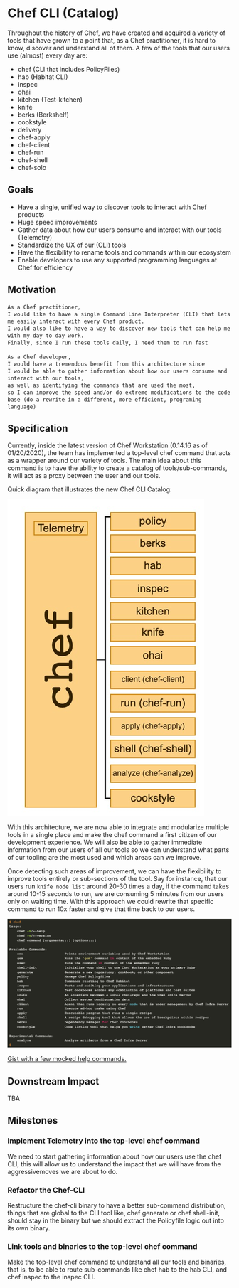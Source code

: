# Chef CLI (Catalog)

Throughout the history of Chef, we have created and acquired a variety
of tools that have grown to a point that, as a Chef practitioner, it is
hard to know, discover and understand all of them. A few of the tools
that our users use (almost) every day are:

* chef (CLI that includes PolicyFiles)
* hab (Habitat CLI)
* inspec
* ohai
* kitchen (Test-kitchen)
* knife
* berks (Berkshelf)
* cookstyle
* delivery
* chef-apply
* chef-client
* chef-run
* chef-shell
* chef-solo

## Goals
* Have a single, unified way to discover tools to interact with Chef products
* Huge speed improvements
* Gather data about how our users consume and interact with our tools (Telemetry)
* Standardize the UX of our (CLI) tools
* Have the flexibility to rename tools and commands within our ecosystem
* Enable developers to use any supported programming languages at Chef for efficiency

## Motivation

    As a Chef practitioner,
    I would like to have a single Command Line Interpreter (CLI) that lets me easily interact with every Chef product.
    I would also like to have a way to discover new tools that can help me with my day to day work.
    Finally, since I run these tools daily, I need them to run fast

    As a Chef developer,
    I would have a tremendous benefit from this architecture since
    I would be able to gather information about how our users consume and interact with our tools,
    as well as identifying the commands that are used the most,
    so I can improve the speed and/or do extreme modifications to the code base (do a rewrite in a different, more efficient, programing language)

## Specification

Currently, inside the latest version of Chef Workstation (0.14.16 as of 01/20/2020),
the team has implemented a top-level chef command that acts as a wrapper around our
variety of tools. The main idea about this command is to have the ability to create
a catalog of tools/sub-commands, it will act as a proxy between the user and our
tools.

Quick diagram that illustrates the new Chef CLI Catalog:

![chef-cli-catalog](img/chef-top-level-command.jpg)

With this architecture, we are now able to integrate and modularize multiple tools
in a single place and make the chef command a first citizen of our development
experience. We will also be able to gather immediate information from our users of
all our tools so we can understand what parts of our tooling are the most used and
which areas can we improve.

Once detecting such areas of improvement, we can have the flexibility to improve
tools entirely or sub-sections of the tool. Say for instance, that our users run
`knife node list` around 20-30 times a day, if the command takes around 10-15
seconds to run, we are consuming 5 minutes from our users only on waiting time.
With this approach we could rewrite that specific command to run 10x faster and
give that time back to our users.

![mocked-chef-help-command](img/mocked-chef-help-command.png)

[Gist with a few mocked help commands.](https://gist.github.com/afiune/1dc854089002e182288a0452eaa91908)

## Downstream Impact
TBA

## Milestones
### Implement Telemetry into the top-level chef command
We need to start gathering information about how our users use the chef CLI,
this will allow us to understand the impact that we will have from the
aggressivemoves we are about to do.

### Refactor the Chef-CLI
Restructure the chef-cli binary to have a better sub-command distribution,
things that are global to the CLI tool like, chef generate or chef shell-init,
should stay in the binary but we should extract the Policyfile logic out into
its own binary.

### Link tools and binaries to the top-level chef command
Make the top-level chef command to understand all our tools and binaries, that
is, to be able to route sub-commands like chef hab to the hab CLI, and chef
inspec to the inspec CLI.
